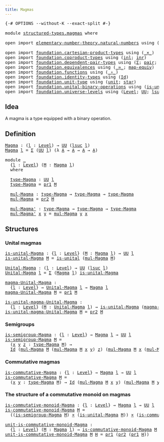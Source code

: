 ```yaml
---
title: Magmas
---
```


<pre class="Agda"><a id="32" class="Symbol">{-#</a> <a id="36" class="Keyword">OPTIONS</a> <a id="44" class="Pragma">--without-K</a> <a id="56" class="Pragma">--exact-split</a> <a id="70" class="Symbol">#-}</a>

<a id="75" class="Keyword">module</a> <a id="82" href="structured-types.magmas.html" class="Module">structured-types.magmas</a> <a id="106" class="Keyword">where</a>

<a id="113" class="Keyword">open</a> <a id="118" class="Keyword">import</a> <a id="125" href="elementary-number-theory.natural-numbers.html" class="Module">elementary-number-theory.natural-numbers</a> <a id="166" class="Keyword">using</a> <a id="172" class="Symbol">(</a><a id="173" href="elementary-number-theory.natural-numbers.html#1530" class="Datatype">ℕ</a><a id="174" class="Symbol">;</a> <a id="176" href="elementary-number-theory.natural-numbers.html#1551" class="InductiveConstructor">zero-ℕ</a><a id="182" class="Symbol">;</a> <a id="184" href="elementary-number-theory.natural-numbers.html#1564" class="InductiveConstructor">succ-ℕ</a><a id="190" class="Symbol">)</a>

<a id="193" class="Keyword">open</a> <a id="198" class="Keyword">import</a> <a id="205" href="foundation.cartesian-product-types.html" class="Module">foundation.cartesian-product-types</a> <a id="240" class="Keyword">using</a> <a id="246" class="Symbol">(</a><a id="247" href="foundation-core.cartesian-product-types.html#590" class="Function Operator">_×_</a><a id="250" class="Symbol">)</a>
<a id="252" class="Keyword">open</a> <a id="257" class="Keyword">import</a> <a id="264" href="foundation.coproduct-types.html" class="Module">foundation.coproduct-types</a> <a id="291" class="Keyword">using</a> <a id="297" class="Symbol">(</a><a id="298" href="foundation.coproduct-types.html#1250" class="InductiveConstructor">inl</a><a id="301" class="Symbol">;</a> <a id="303" href="foundation.coproduct-types.html#1268" class="InductiveConstructor">inr</a><a id="306" class="Symbol">)</a>
<a id="308" class="Keyword">open</a> <a id="313" class="Keyword">import</a> <a id="320" href="foundation.dependent-pair-types.html" class="Module">foundation.dependent-pair-types</a> <a id="352" class="Keyword">using</a> <a id="358" class="Symbol">(</a><a id="359" href="foundation-core.dependent-pair-types.html#515" class="Record">Σ</a><a id="360" class="Symbol">;</a> <a id="362" href="foundation-core.dependent-pair-types.html#588" class="InductiveConstructor">pair</a><a id="366" class="Symbol">;</a> <a id="368" href="foundation-core.dependent-pair-types.html#605" class="Field">pr1</a><a id="371" class="Symbol">;</a> <a id="373" href="foundation-core.dependent-pair-types.html#617" class="Field">pr2</a><a id="376" class="Symbol">)</a>
<a id="378" class="Keyword">open</a> <a id="383" class="Keyword">import</a> <a id="390" href="foundation.equivalences.html" class="Module">foundation.equivalences</a> <a id="414" class="Keyword">using</a> <a id="420" class="Symbol">(</a><a id="421" href="foundation-core.equivalences.html#1621" class="Function Operator">_≃_</a><a id="424" class="Symbol">;</a> <a id="426" href="foundation-core.equivalences.html#1821" class="Function">map-equiv</a><a id="435" class="Symbol">)</a>
<a id="437" class="Keyword">open</a> <a id="442" class="Keyword">import</a> <a id="449" href="foundation.functions.html" class="Module">foundation.functions</a> <a id="470" class="Keyword">using</a> <a id="476" class="Symbol">(</a><a id="477" href="foundation-core.functions.html#420" class="Function Operator">_∘_</a><a id="480" class="Symbol">)</a>
<a id="482" class="Keyword">open</a> <a id="487" class="Keyword">import</a> <a id="494" href="foundation.identity-types.html" class="Module">foundation.identity-types</a> <a id="520" class="Keyword">using</a> <a id="526" class="Symbol">(</a><a id="527" href="foundation-core.identity-types.html#1767" class="Datatype">Id</a><a id="529" class="Symbol">)</a>
<a id="531" class="Keyword">open</a> <a id="536" class="Keyword">import</a> <a id="543" href="foundation.unit-type.html" class="Module">foundation.unit-type</a> <a id="564" class="Keyword">using</a> <a id="570" class="Symbol">(</a><a id="571" href="foundation.unit-type.html#1084" class="Datatype">unit</a><a id="575" class="Symbol">;</a> <a id="577" href="foundation.unit-type.html#1108" class="InductiveConstructor">star</a><a id="581" class="Symbol">)</a>
<a id="583" class="Keyword">open</a> <a id="588" class="Keyword">import</a> <a id="595" href="foundation.unital-binary-operations.html" class="Module">foundation.unital-binary-operations</a> <a id="631" class="Keyword">using</a> <a id="637" class="Symbol">(</a><a id="638" href="foundation.unital-binary-operations.html#1341" class="Function">is-unital</a><a id="647" class="Symbol">)</a>
<a id="649" class="Keyword">open</a> <a id="654" class="Keyword">import</a> <a id="661" href="foundation.universe-levels.html" class="Module">foundation.universe-levels</a> <a id="688" class="Keyword">using</a> <a id="694" class="Symbol">(</a><a id="695" href="Agda.Primitive.html#597" class="Postulate">Level</a><a id="700" class="Symbol">;</a> <a id="702" href="foundation-core.universe-levels.html#235" class="Primitive">UU</a><a id="704" class="Symbol">;</a> <a id="706" href="Agda.Primitive.html#780" class="Primitive">lsuc</a><a id="710" class="Symbol">)</a>
</pre>
## Idea

A magma is a type equipped with a binary operation.

## Definition

<pre class="Agda"><a id="Magma"></a><a id="802" href="structured-types.magmas.html#802" class="Function">Magma</a> <a id="808" class="Symbol">:</a> <a id="810" class="Symbol">(</a><a id="811" href="structured-types.magmas.html#811" class="Bound">l</a> <a id="813" class="Symbol">:</a> <a id="815" href="Agda.Primitive.html#597" class="Postulate">Level</a><a id="820" class="Symbol">)</a> <a id="822" class="Symbol">→</a> <a id="824" href="foundation-core.universe-levels.html#235" class="Primitive">UU</a> <a id="827" class="Symbol">(</a><a id="828" href="Agda.Primitive.html#780" class="Primitive">lsuc</a> <a id="833" href="structured-types.magmas.html#811" class="Bound">l</a><a id="834" class="Symbol">)</a>
<a id="836" href="structured-types.magmas.html#802" class="Function">Magma</a> <a id="842" href="structured-types.magmas.html#842" class="Bound">l</a> <a id="844" class="Symbol">=</a> <a id="846" href="foundation-core.dependent-pair-types.html#515" class="Record">Σ</a> <a id="848" class="Symbol">(</a><a id="849" href="foundation-core.universe-levels.html#235" class="Primitive">UU</a> <a id="852" href="structured-types.magmas.html#842" class="Bound">l</a><a id="853" class="Symbol">)</a> <a id="855" class="Symbol">(λ</a> <a id="858" href="structured-types.magmas.html#858" class="Bound">A</a> <a id="860" class="Symbol">→</a> <a id="862" href="structured-types.magmas.html#858" class="Bound">A</a> <a id="864" class="Symbol">→</a> <a id="866" href="structured-types.magmas.html#858" class="Bound">A</a> <a id="868" class="Symbol">→</a> <a id="870" href="structured-types.magmas.html#858" class="Bound">A</a><a id="871" class="Symbol">)</a>

<a id="874" class="Keyword">module</a> <a id="881" href="structured-types.magmas.html#881" class="Module">_</a>
  <a id="885" class="Symbol">{</a><a id="886" href="structured-types.magmas.html#886" class="Bound">l</a> <a id="888" class="Symbol">:</a> <a id="890" href="Agda.Primitive.html#597" class="Postulate">Level</a><a id="895" class="Symbol">}</a> <a id="897" class="Symbol">(</a><a id="898" href="structured-types.magmas.html#898" class="Bound">M</a> <a id="900" class="Symbol">:</a> <a id="902" href="structured-types.magmas.html#802" class="Function">Magma</a> <a id="908" href="structured-types.magmas.html#886" class="Bound">l</a><a id="909" class="Symbol">)</a>
  <a id="913" class="Keyword">where</a>
  
  <a id="924" href="structured-types.magmas.html#924" class="Function">type-Magma</a> <a id="935" class="Symbol">:</a> <a id="937" href="foundation-core.universe-levels.html#235" class="Primitive">UU</a> <a id="940" href="structured-types.magmas.html#886" class="Bound">l</a>
  <a id="944" href="structured-types.magmas.html#924" class="Function">type-Magma</a> <a id="955" class="Symbol">=</a> <a id="957" href="foundation-core.dependent-pair-types.html#605" class="Field">pr1</a> <a id="961" href="structured-types.magmas.html#898" class="Bound">M</a>
  
  <a id="968" href="structured-types.magmas.html#968" class="Function">mul-Magma</a> <a id="978" class="Symbol">:</a> <a id="980" href="structured-types.magmas.html#924" class="Function">type-Magma</a> <a id="991" class="Symbol">→</a> <a id="993" href="structured-types.magmas.html#924" class="Function">type-Magma</a> <a id="1004" class="Symbol">→</a> <a id="1006" href="structured-types.magmas.html#924" class="Function">type-Magma</a>
  <a id="1019" href="structured-types.magmas.html#968" class="Function">mul-Magma</a> <a id="1029" class="Symbol">=</a> <a id="1031" href="foundation-core.dependent-pair-types.html#617" class="Field">pr2</a> <a id="1035" href="structured-types.magmas.html#898" class="Bound">M</a>
  
  <a id="1042" href="structured-types.magmas.html#1042" class="Function">mul-Magma&#39;</a> <a id="1053" class="Symbol">:</a> <a id="1055" href="structured-types.magmas.html#924" class="Function">type-Magma</a> <a id="1066" class="Symbol">→</a> <a id="1068" href="structured-types.magmas.html#924" class="Function">type-Magma</a> <a id="1079" class="Symbol">→</a> <a id="1081" href="structured-types.magmas.html#924" class="Function">type-Magma</a>
  <a id="1094" href="structured-types.magmas.html#1042" class="Function">mul-Magma&#39;</a> <a id="1105" href="structured-types.magmas.html#1105" class="Bound">x</a> <a id="1107" href="structured-types.magmas.html#1107" class="Bound">y</a> <a id="1109" class="Symbol">=</a> <a id="1111" href="structured-types.magmas.html#968" class="Function">mul-Magma</a> <a id="1121" href="structured-types.magmas.html#1107" class="Bound">y</a> <a id="1123" href="structured-types.magmas.html#1105" class="Bound">x</a>
</pre>
## Structures

### Unital magmas

<pre class="Agda"><a id="is-unital-Magma"></a><a id="1172" href="structured-types.magmas.html#1172" class="Function">is-unital-Magma</a> <a id="1188" class="Symbol">:</a> <a id="1190" class="Symbol">{</a><a id="1191" href="structured-types.magmas.html#1191" class="Bound">l</a> <a id="1193" class="Symbol">:</a> <a id="1195" href="Agda.Primitive.html#597" class="Postulate">Level</a><a id="1200" class="Symbol">}</a> <a id="1202" class="Symbol">(</a><a id="1203" href="structured-types.magmas.html#1203" class="Bound">M</a> <a id="1205" class="Symbol">:</a> <a id="1207" href="structured-types.magmas.html#802" class="Function">Magma</a> <a id="1213" href="structured-types.magmas.html#1191" class="Bound">l</a><a id="1214" class="Symbol">)</a> <a id="1216" class="Symbol">→</a> <a id="1218" href="foundation-core.universe-levels.html#235" class="Primitive">UU</a> <a id="1221" href="structured-types.magmas.html#1191" class="Bound">l</a>
<a id="1223" href="structured-types.magmas.html#1172" class="Function">is-unital-Magma</a> <a id="1239" href="structured-types.magmas.html#1239" class="Bound">M</a> <a id="1241" class="Symbol">=</a> <a id="1243" href="foundation.unital-binary-operations.html#1341" class="Function">is-unital</a> <a id="1253" class="Symbol">(</a><a id="1254" href="structured-types.magmas.html#968" class="Function">mul-Magma</a> <a id="1264" href="structured-types.magmas.html#1239" class="Bound">M</a><a id="1265" class="Symbol">)</a>

<a id="Unital-Magma"></a><a id="1268" href="structured-types.magmas.html#1268" class="Function">Unital-Magma</a> <a id="1281" class="Symbol">:</a> <a id="1283" class="Symbol">(</a><a id="1284" href="structured-types.magmas.html#1284" class="Bound">l</a> <a id="1286" class="Symbol">:</a> <a id="1288" href="Agda.Primitive.html#597" class="Postulate">Level</a><a id="1293" class="Symbol">)</a> <a id="1295" class="Symbol">→</a> <a id="1297" href="foundation-core.universe-levels.html#235" class="Primitive">UU</a> <a id="1300" class="Symbol">(</a><a id="1301" href="Agda.Primitive.html#780" class="Primitive">lsuc</a> <a id="1306" href="structured-types.magmas.html#1284" class="Bound">l</a><a id="1307" class="Symbol">)</a>
<a id="1309" href="structured-types.magmas.html#1268" class="Function">Unital-Magma</a> <a id="1322" href="structured-types.magmas.html#1322" class="Bound">l</a> <a id="1324" class="Symbol">=</a> <a id="1326" href="foundation-core.dependent-pair-types.html#515" class="Record">Σ</a> <a id="1328" class="Symbol">(</a><a id="1329" href="structured-types.magmas.html#802" class="Function">Magma</a> <a id="1335" href="structured-types.magmas.html#1322" class="Bound">l</a><a id="1336" class="Symbol">)</a> <a id="1338" href="structured-types.magmas.html#1172" class="Function">is-unital-Magma</a>

<a id="magma-Unital-Magma"></a><a id="1355" href="structured-types.magmas.html#1355" class="Function">magma-Unital-Magma</a> <a id="1374" class="Symbol">:</a>
  <a id="1378" class="Symbol">{</a><a id="1379" href="structured-types.magmas.html#1379" class="Bound">l</a> <a id="1381" class="Symbol">:</a> <a id="1383" href="Agda.Primitive.html#597" class="Postulate">Level</a><a id="1388" class="Symbol">}</a> <a id="1390" class="Symbol">→</a> <a id="1392" href="structured-types.magmas.html#1268" class="Function">Unital-Magma</a> <a id="1405" href="structured-types.magmas.html#1379" class="Bound">l</a> <a id="1407" class="Symbol">→</a> <a id="1409" href="structured-types.magmas.html#802" class="Function">Magma</a> <a id="1415" href="structured-types.magmas.html#1379" class="Bound">l</a>
<a id="1417" href="structured-types.magmas.html#1355" class="Function">magma-Unital-Magma</a> <a id="1436" href="structured-types.magmas.html#1436" class="Bound">M</a> <a id="1438" class="Symbol">=</a> <a id="1440" href="foundation-core.dependent-pair-types.html#605" class="Field">pr1</a> <a id="1444" href="structured-types.magmas.html#1436" class="Bound">M</a>
  
<a id="is-unital-magma-Unital-Magma"></a><a id="1449" href="structured-types.magmas.html#1449" class="Function">is-unital-magma-Unital-Magma</a> <a id="1478" class="Symbol">:</a>
  <a id="1482" class="Symbol">{</a><a id="1483" href="structured-types.magmas.html#1483" class="Bound">l</a> <a id="1485" class="Symbol">:</a> <a id="1487" href="Agda.Primitive.html#597" class="Postulate">Level</a><a id="1492" class="Symbol">}</a> <a id="1494" class="Symbol">(</a><a id="1495" href="structured-types.magmas.html#1495" class="Bound">M</a> <a id="1497" class="Symbol">:</a> <a id="1499" href="structured-types.magmas.html#1268" class="Function">Unital-Magma</a> <a id="1512" href="structured-types.magmas.html#1483" class="Bound">l</a><a id="1513" class="Symbol">)</a> <a id="1515" class="Symbol">→</a> <a id="1517" href="structured-types.magmas.html#1172" class="Function">is-unital-Magma</a> <a id="1533" class="Symbol">(</a><a id="1534" href="structured-types.magmas.html#1355" class="Function">magma-Unital-Magma</a> <a id="1553" href="structured-types.magmas.html#1495" class="Bound">M</a><a id="1554" class="Symbol">)</a>
<a id="1556" href="structured-types.magmas.html#1449" class="Function">is-unital-magma-Unital-Magma</a> <a id="1585" href="structured-types.magmas.html#1585" class="Bound">M</a> <a id="1587" class="Symbol">=</a> <a id="1589" href="foundation-core.dependent-pair-types.html#617" class="Field">pr2</a> <a id="1593" href="structured-types.magmas.html#1585" class="Bound">M</a>
</pre>
### Semigroups

<pre class="Agda"><a id="is-semigroup-Magma"></a><a id="1624" href="structured-types.magmas.html#1624" class="Function">is-semigroup-Magma</a> <a id="1643" class="Symbol">:</a> <a id="1645" class="Symbol">{</a><a id="1646" href="structured-types.magmas.html#1646" class="Bound">l</a> <a id="1648" class="Symbol">:</a> <a id="1650" href="Agda.Primitive.html#597" class="Postulate">Level</a><a id="1655" class="Symbol">}</a> <a id="1657" class="Symbol">→</a> <a id="1659" href="structured-types.magmas.html#802" class="Function">Magma</a> <a id="1665" href="structured-types.magmas.html#1646" class="Bound">l</a> <a id="1667" class="Symbol">→</a> <a id="1669" href="foundation-core.universe-levels.html#235" class="Primitive">UU</a> <a id="1672" href="structured-types.magmas.html#1646" class="Bound">l</a>
<a id="1674" href="structured-types.magmas.html#1624" class="Function">is-semigroup-Magma</a> <a id="1693" href="structured-types.magmas.html#1693" class="Bound">M</a> <a id="1695" class="Symbol">=</a>
  <a id="1699" class="Symbol">(</a><a id="1700" href="structured-types.magmas.html#1700" class="Bound">x</a> <a id="1702" href="structured-types.magmas.html#1702" class="Bound">y</a> <a id="1704" href="structured-types.magmas.html#1704" class="Bound">z</a> <a id="1706" class="Symbol">:</a> <a id="1708" href="structured-types.magmas.html#924" class="Function">type-Magma</a> <a id="1719" href="structured-types.magmas.html#1693" class="Bound">M</a><a id="1720" class="Symbol">)</a> <a id="1722" class="Symbol">→</a>
  <a id="1726" href="foundation-core.identity-types.html#1767" class="Datatype">Id</a> <a id="1729" class="Symbol">(</a><a id="1730" href="structured-types.magmas.html#968" class="Function">mul-Magma</a> <a id="1740" href="structured-types.magmas.html#1693" class="Bound">M</a> <a id="1742" class="Symbol">(</a><a id="1743" href="structured-types.magmas.html#968" class="Function">mul-Magma</a> <a id="1753" href="structured-types.magmas.html#1693" class="Bound">M</a> <a id="1755" href="structured-types.magmas.html#1700" class="Bound">x</a> <a id="1757" href="structured-types.magmas.html#1702" class="Bound">y</a><a id="1758" class="Symbol">)</a> <a id="1760" href="structured-types.magmas.html#1704" class="Bound">z</a><a id="1761" class="Symbol">)</a> <a id="1763" class="Symbol">(</a><a id="1764" href="structured-types.magmas.html#968" class="Function">mul-Magma</a> <a id="1774" href="structured-types.magmas.html#1693" class="Bound">M</a> <a id="1776" href="structured-types.magmas.html#1700" class="Bound">x</a> <a id="1778" class="Symbol">(</a><a id="1779" href="structured-types.magmas.html#968" class="Function">mul-Magma</a> <a id="1789" href="structured-types.magmas.html#1693" class="Bound">M</a> <a id="1791" href="structured-types.magmas.html#1702" class="Bound">y</a> <a id="1793" href="structured-types.magmas.html#1704" class="Bound">z</a><a id="1794" class="Symbol">))</a>
</pre>
### Commutative magmas

<pre class="Agda"><a id="is-commutative-Magma"></a><a id="1834" href="structured-types.magmas.html#1834" class="Function">is-commutative-Magma</a> <a id="1855" class="Symbol">:</a> <a id="1857" class="Symbol">{</a><a id="1858" href="structured-types.magmas.html#1858" class="Bound">l</a> <a id="1860" class="Symbol">:</a> <a id="1862" href="Agda.Primitive.html#597" class="Postulate">Level</a><a id="1867" class="Symbol">}</a> <a id="1869" class="Symbol">→</a> <a id="1871" href="structured-types.magmas.html#802" class="Function">Magma</a> <a id="1877" href="structured-types.magmas.html#1858" class="Bound">l</a> <a id="1879" class="Symbol">→</a> <a id="1881" href="foundation-core.universe-levels.html#235" class="Primitive">UU</a> <a id="1884" href="structured-types.magmas.html#1858" class="Bound">l</a>
<a id="1886" href="structured-types.magmas.html#1834" class="Function">is-commutative-Magma</a> <a id="1907" href="structured-types.magmas.html#1907" class="Bound">M</a> <a id="1909" class="Symbol">=</a>
  <a id="1913" class="Symbol">(</a><a id="1914" href="structured-types.magmas.html#1914" class="Bound">x</a> <a id="1916" href="structured-types.magmas.html#1916" class="Bound">y</a> <a id="1918" class="Symbol">:</a> <a id="1920" href="structured-types.magmas.html#924" class="Function">type-Magma</a> <a id="1931" href="structured-types.magmas.html#1907" class="Bound">M</a><a id="1932" class="Symbol">)</a> <a id="1934" class="Symbol">→</a> <a id="1936" href="foundation-core.identity-types.html#1767" class="Datatype">Id</a> <a id="1939" class="Symbol">(</a><a id="1940" href="structured-types.magmas.html#968" class="Function">mul-Magma</a> <a id="1950" href="structured-types.magmas.html#1907" class="Bound">M</a> <a id="1952" href="structured-types.magmas.html#1914" class="Bound">x</a> <a id="1954" href="structured-types.magmas.html#1916" class="Bound">y</a><a id="1955" class="Symbol">)</a> <a id="1957" class="Symbol">(</a><a id="1958" href="structured-types.magmas.html#968" class="Function">mul-Magma</a> <a id="1968" href="structured-types.magmas.html#1907" class="Bound">M</a> <a id="1970" href="structured-types.magmas.html#1916" class="Bound">y</a> <a id="1972" href="structured-types.magmas.html#1914" class="Bound">x</a><a id="1973" class="Symbol">)</a>
</pre>
### The structure of a commutative monoid on magmas

<pre class="Agda"><a id="is-commutative-monoid-Magma"></a><a id="2041" href="structured-types.magmas.html#2041" class="Function">is-commutative-monoid-Magma</a> <a id="2069" class="Symbol">:</a> <a id="2071" class="Symbol">{</a><a id="2072" href="structured-types.magmas.html#2072" class="Bound">l</a> <a id="2074" class="Symbol">:</a> <a id="2076" href="Agda.Primitive.html#597" class="Postulate">Level</a><a id="2081" class="Symbol">}</a> <a id="2083" class="Symbol">→</a> <a id="2085" href="structured-types.magmas.html#802" class="Function">Magma</a> <a id="2091" href="structured-types.magmas.html#2072" class="Bound">l</a> <a id="2093" class="Symbol">→</a> <a id="2095" href="foundation-core.universe-levels.html#235" class="Primitive">UU</a> <a id="2098" href="structured-types.magmas.html#2072" class="Bound">l</a>
<a id="2100" href="structured-types.magmas.html#2041" class="Function">is-commutative-monoid-Magma</a> <a id="2128" href="structured-types.magmas.html#2128" class="Bound">M</a> <a id="2130" class="Symbol">=</a>
  <a id="2134" class="Symbol">((</a><a id="2136" href="structured-types.magmas.html#1624" class="Function">is-semigroup-Magma</a> <a id="2155" href="structured-types.magmas.html#2128" class="Bound">M</a><a id="2156" class="Symbol">)</a> <a id="2158" href="foundation-core.cartesian-product-types.html#590" class="Function Operator">×</a> <a id="2160" class="Symbol">(</a><a id="2161" href="structured-types.magmas.html#1172" class="Function">is-unital-Magma</a> <a id="2177" href="structured-types.magmas.html#2128" class="Bound">M</a><a id="2178" class="Symbol">))</a> <a id="2181" href="foundation-core.cartesian-product-types.html#590" class="Function Operator">×</a> <a id="2183" class="Symbol">(</a><a id="2184" href="structured-types.magmas.html#1834" class="Function">is-commutative-Magma</a> <a id="2205" href="structured-types.magmas.html#2128" class="Bound">M</a><a id="2206" class="Symbol">)</a>

<a id="unit-is-commutative-monoid-Magma"></a><a id="2209" href="structured-types.magmas.html#2209" class="Function">unit-is-commutative-monoid-Magma</a> <a id="2242" class="Symbol">:</a>
  <a id="2246" class="Symbol">{</a><a id="2247" href="structured-types.magmas.html#2247" class="Bound">l</a> <a id="2249" class="Symbol">:</a> <a id="2251" href="Agda.Primitive.html#597" class="Postulate">Level</a><a id="2256" class="Symbol">}</a> <a id="2258" class="Symbol">(</a><a id="2259" href="structured-types.magmas.html#2259" class="Bound">M</a> <a id="2261" class="Symbol">:</a> <a id="2263" href="structured-types.magmas.html#802" class="Function">Magma</a> <a id="2269" href="structured-types.magmas.html#2247" class="Bound">l</a><a id="2270" class="Symbol">)</a> <a id="2272" class="Symbol">→</a> <a id="2274" href="structured-types.magmas.html#2041" class="Function">is-commutative-monoid-Magma</a> <a id="2302" href="structured-types.magmas.html#2259" class="Bound">M</a> <a id="2304" class="Symbol">→</a> <a id="2306" href="structured-types.magmas.html#924" class="Function">type-Magma</a> <a id="2317" href="structured-types.magmas.html#2259" class="Bound">M</a>
<a id="2319" href="structured-types.magmas.html#2209" class="Function">unit-is-commutative-monoid-Magma</a> <a id="2352" href="structured-types.magmas.html#2352" class="Bound">M</a> <a id="2354" href="structured-types.magmas.html#2354" class="Bound">H</a> <a id="2356" class="Symbol">=</a> <a id="2358" href="foundation-core.dependent-pair-types.html#605" class="Field">pr1</a> <a id="2362" class="Symbol">(</a><a id="2363" href="foundation-core.dependent-pair-types.html#617" class="Field">pr2</a> <a id="2367" class="Symbol">(</a><a id="2368" href="foundation-core.dependent-pair-types.html#605" class="Field">pr1</a> <a id="2372" href="structured-types.magmas.html#2354" class="Bound">H</a><a id="2373" class="Symbol">))</a>
</pre>